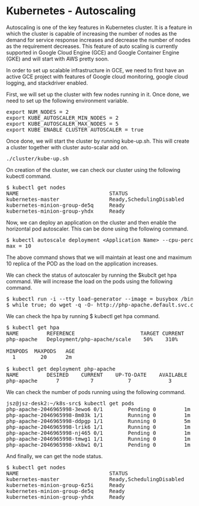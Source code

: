 # Kubernetes - Autoscaling


Autoscaling is one of the key features in Kubernetes cluster. It is a feature in which the cluster is capable of increasing the number of nodes as the demand for service response increases and decrease the number of nodes as the requirement decreases. This feature of auto scaling is currently supported in Google Cloud Engine (GCE) and Google Container Engine (GKE) and will start with AWS pretty soon.


In order to set up scalable infrastructure in GCE, we need to first have an active GCE project with features of Google cloud monitoring, google cloud logging, and stackdriver enabled.


First, we will set up the cluster with few nodes running in it. Once done, we need to set up the following environment variable.


<pre>export NUM_NODES = 2
export KUBE_AUTOSCALER_MIN_NODES = 2
export KUBE_AUTOSCALER_MAX_NODES = 5
export KUBE_ENABLE_CLUSTER_AUTOSCALER = true
</pre>


Once done, we will start the cluster by running kube-up.sh. This will create a cluster together with cluster auto-scalar add on.


<pre>./cluster/kube-up.sh
</pre>


On creation of the cluster, we can check our cluster using the following kubectl command.


<pre>$ kubectl get nodes
NAME                             STATUS                       AGE
kubernetes-master                Ready,SchedulingDisabled     10m
kubernetes-minion-group-de5q     Ready                        10m
kubernetes-minion-group-yhdx     Ready                        8m
</pre>


Now, we can deploy an application on the cluster and then enable the horizontal pod autoscaler. This can be done using the following command.


<pre>$ kubectl autoscale deployment &lt;Application Name&gt; --cpu-percent = 50 --min = 1 --
max = 10
</pre>


The above command shows that we will maintain at least one and maximum 10 replica of the POD as the load on the application increases.


We can check the status of autoscaler by running the $kubclt get hpa command. We will increase the load on the pods using the following command.


<pre>$ kubectl run -i --tty load-generator --image = busybox /bin/sh
$ while true; do wget -q -O- http://php-apache.default.svc.cluster.local; done
</pre>


We can check the hpa by running $ kubectl get hpa command.


<pre>$ kubectl get hpa
NAME         REFERENCE                     TARGET CURRENT
php-apache   Deployment/php-apache/scale    50%    310%

MINPODS  MAXPODS   AGE
  1        20      2m
  
$ kubectl get deployment php-apache
NAME         DESIRED    CURRENT    UP-TO-DATE    AVAILABLE   AGE
php-apache      7          7           7            3        4m
</pre>


We can check the number of pods running using the following command.


<pre>jsz@jsz-desk2:~/k8s-src$ kubectl get pods
php-apache-2046965998-3ewo6 0/1        Pending 0         1m
php-apache-2046965998-8m03k 1/1        Running 0         1m
php-apache-2046965998-ddpgp 1/1        Running 0         5m
php-apache-2046965998-lrik6 1/1        Running 0         1m
php-apache-2046965998-nj465 0/1        Pending 0         1m
php-apache-2046965998-tmwg1 1/1        Running 0         1m
php-apache-2046965998-xkbw1 0/1        Pending 0         1m
</pre>


And finally, we can get the node status.


<pre>$ kubectl get nodes
NAME                             STATUS                        AGE
kubernetes-master                Ready,SchedulingDisabled      9m
kubernetes-minion-group-6z5i     Ready                         43s
kubernetes-minion-group-de5q     Ready                         9m
kubernetes-minion-group-yhdx     Ready                         9m
</pre>


